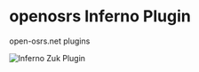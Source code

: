 # openosrs Inferno Plugin
open-osrs.net plugins

![Inferno Zuk Plugin](https://i.imgur.com/GqWO0oD.gif)

